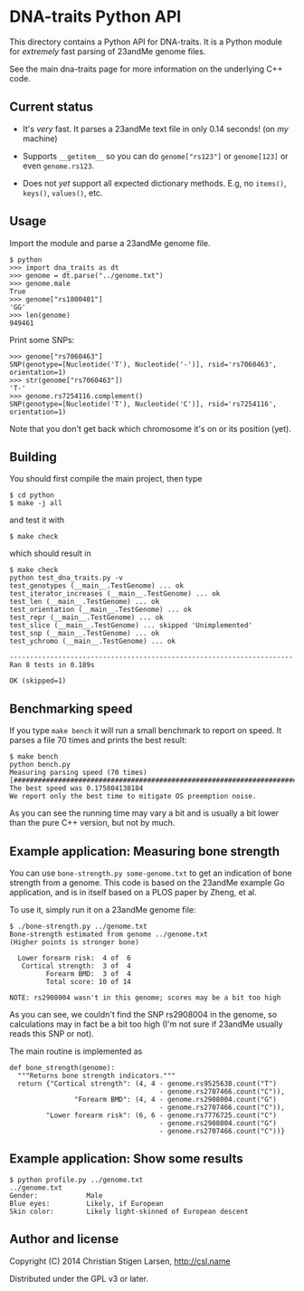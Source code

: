 DNA-traits Python API
=====================

This directory contains a Python API for DNA-traits.  It is a Python module
for *extremely* fast parsing of 23andMe genome files.

See the main dna-traits page for more information on the underlying C++
code.

Current status
--------------

  * It's _very_ fast. It parses a 23andMe text file in only 0.14 seconds! (on
    _my_ machine)

  * Supports `__getitem__` so you can do `genome["rs123"]` or `genome[123]` or
    even `genome.rs123`.

  * Does not _yet_ support all expected dictionary methods. E.g, no
    `items()`, `keys()`, `values()`, etc.

Usage
-----

Import the module and parse a 23andMe genome file.

    $ python
    >>> import dna_traits as dt
    >>> genome = dt.parse("../genome.txt")
    >>> genome.male
    True
    >>> genome["rs1800401"]
    'GG'
    >>> len(genome)
    949461

Print some SNPs:

    >>> genome["rs7060463"]
    SNP(genotype=[Nucleotide('T'), Nucleotide('-')], rsid='rs7060463',
    orientation=1)
    >>> str(genome["rs7060463"])
    'T-'
    >>> genome.rs7254116.complement()
    SNP(genotype=[Nucleotide('T'), Nucleotide('C')], rsid='rs7254116',
    orientation=1)

Note that you don't get back which chromosome it's on or its position (yet).

Building
--------

You should first compile the main project, then type

    $ cd python
    $ make -j all

and test it with

    $ make check

which should result in

    $ make check
    python test_dna_traits.py -v
    test_genotypes (__main__.TestGenome) ... ok
    test_iterator_increases (__main__.TestGenome) ... ok
    test_len (__main__.TestGenome) ... ok
    test_orientation (__main__.TestGenome) ... ok
    test_repr (__main__.TestGenome) ... ok
    test_slice (__main__.TestGenome) ... skipped 'Unimplemented'
    test_snp (__main__.TestGenome) ... ok
    test_ychromo (__main__.TestGenome) ... ok

    ----------------------------------------------------------------------
    Ran 8 tests in 0.189s

    OK (skipped=1)

Benchmarking speed
------------------

If you type `make bench` it will run a small benchmark to report on speed.
It parses a file 70 times and prints the best result:

    $ make bench
    python bench.py
    Measuring parsing speed (70 times)
    [######################################################################]
    The best speed was 0.175804138184
    We report only the best time to mitigate OS preemption noise.

As you can see the running time may vary a bit and is usually a bit lower
than the pure C++ version, but not by much.


Example application: Measuring bone strength
--------------------------------------------

You can use `bone-strength.py some-genome.txt` to get an indication of bone
strength from a genome.  This code is based on the 23andMe example Go
application, and is in itself based on a PLOS paper by Zheng, et al.

To use it, simply run it on a 23andMe genome file:

    $ ./bone-strength.py ../genome.txt
    Bone-strength estimated from genome ../genome.txt
    (Higher points is stronger bone)

      Lower forearm risk:  4 of  6
       Cortical strength:  3 of  4
             Forearm BMD:  3 of  4
             Total score: 10 of 14

    NOTE: rs2908004 wasn't in this genome; scores may be a bit too high

As you can see, we couldn't find the SNP rs2908004 in the genome, so
calculations may in fact be a bit too high (I'm not sure if 23andMe usually
reads this SNP or not).

The main routine is implemented as

    def bone_strength(genome):
      """Returns bone strength indicators."""
      return {"Cortical strength": (4, 4 - genome.rs9525638.count("T")
                                         - genome.rs2707466.count("C")),
                    "Forearm BMD": (4, 4 - genome.rs2908004.count("G")
                                         - genome.rs2707466.count("C")),
             "Lower forearm risk": (6, 6 - genome.rs7776725.count("C")
                                         - genome.rs2908004.count("G")
                                         - genome.rs2707466.count("C"))}

Example application: Show some results
--------------------------------------

    $ python profile.py ../genome.txt
    ../genome.txt
    Gender:            Male
    Blue eyes:         Likely, if European
    Skin color:        Likely light-skinned of European descent

Author and license
------------------
Copyright (C) 2014 Christian Stigen Larsen,
http://csl.name

Distributed under the GPL v3 or later.
